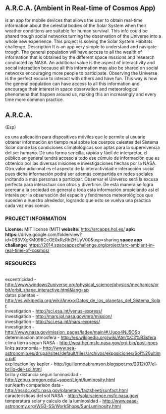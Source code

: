 <h2>A.R.C.A. (Ambient in Real-time of Cosmos App) </h2>
<p>
is an app for mobile devices that allows the user to obtain real-time information about the celestial bodies of the Solar System when their weather conditions are suitable for human survival. This info could be shared trough social networks turning the observation of the Universe into a whole new experience. 
This project is solving the Solar System Habitats challenge.
Description
It is an app very simple to understand and navigate trough. The general population will have access to all the wealth of information that is obtained by the different space missions and research conducted by NASA.
An additional value is the aspect of interactivity and social interaction because all this information may also be shared on social networks encouraging more people to participate. Observing the Universe is the perfect excuse to interact with others and have fun.
This way is how the general population can have access to all this information and encourage their interest in space observation and meteorological phenomena that happen around us, making this an increasingly and every time more common practice.
</p>


<h2>A.R.C.A.</h2> (Esp)
<p>
es una aplicación para dispositivos móviles que le permite al usuario obtener información en tiempo real sobre los cuerpos celestes del Sistema Solar donde las condiciones climatológicas son aptas para la supervivencia del ser humano.
De una forma sencilla, rápida y fácil de interpretar, el público en general tendrá acceso a todo ese cúmulo de información que es obtenido por las diversas misiones e investigaciones hechas por la NASA.
Otro valor adicional es el aspecto de la interactividad e interacción social pues dicha información podrá ser además compartida en redes sociales incitando a más personas a participar. Observar el Universo será la excusa perfecta para interactuar con otros y divertirse.
De esta manera se logra acercar a la sociedad en general a toda esta información propiciando así el interés por la observación del espacio y fenómenos meteorológicos que suceden a nuestro alrededor, logrando que esto se vuelva una práctica cada vez más común.
</p>


<h3>PROJECT INFORMATION</h3>

<b>License:</b> MIT license (MIT)
<b>website:</b> http://arcapps.hol.es/
<b>apk: https:</b>//drive.google.com/folderview?id=0B3VXcKM098CcOE0xRzRhZHUyV00&usp=sharing
<b>space app challange:</b> https://2014.spaceappschallenge.org/project/arc-ambient-in-real-time-of-cosmos/


<h3>RESOURCES</h3>

<br>excentricidad - http://www.windows2universe.org/physical_science/physics/mechanics/orbit/orbit_shape_interactive.html&lang=sp
<br>datos planetas - http://es.wikipedia.org/wiki/Anexo:Datos_de_los_planetas_del_Sistema_Solar
<br>investigation - http://sci.esa.int/venus-express/
<br>investigation - http://mars.jpl.nasa.gov/mro/mission/
<br>investigation - http://sci.esa.int/mars-express/
<br>investigation - http://www.nasa.gov/mission_pages/ladee/main/#.Uupo4NJ5OSp
<br>determinacion atmosfera - http://es.wikipedia.org/wiki/Atm%C3%B3sfera
<br>clima tierra segun NASA - http://weather.msfc.nasa.gov/cgi-bin/post-goes
<br>links astronomia - http://www.sea-astronomia.es/drupal/sites/default/files/archivos/exposiciones/Sol%20ultima.pdf
<br>explicacion ley kepler - http://guillermoabramson.blogspot.mx/2012/07/el-brillo-del-sol.html
<br>brillo y distancia segun lunimosidad - http://zebu.uoregon.edu/~soper/Light/luminosity.html
<br>sun/earth comparison data - http://nssdc.gsfc.nasa.gov/planetary/factsheet/sunfact.html
<br>caracteristicas del sol NASA - http://solarscience.msfc.nasa.gov/
<br>temperatura solar y calculo de la luminosidad - http://www.eaae-astronomy.org/WG3-SS/WorkShops/SunLuminosity.html